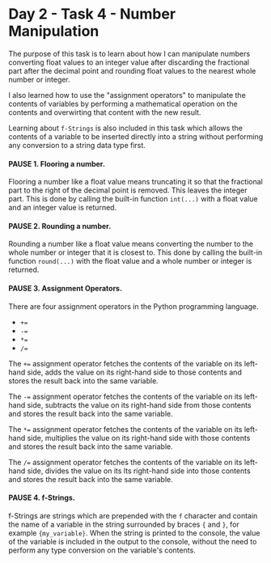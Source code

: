# Day 2 - Task 4 - Number Manipulation

The purpose of this task is to learn about how I can manipulate numbers converting float values to an integer value after discarding the fractional part after the decimal point and rounding float values to the nearest whole number or integer.

I also learned how to use the "assignment operators" to manipulate the contents of variables by performing a mathematical operation on the contents and overwirting that content with the new result.

Learning about ```f-Strings``` is also included in this task which allows the contents of a variable to be inserted directly into a string without performing any conversion to a string data type first.

#### PAUSE 1. Flooring a number.

Flooring a number like a float value means truncating it so that the fractional part to the right of the decimal point is removed. This leaves the integer part. This is done by calling the built-in function ```int(...)``` with a float value and an integer value is returned.

#### PAUSE 2. Rounding a number.

Rounding a number like a float value means converting the number to the whole number or integer that it is closest to. This done by calling the built-in function ```round(...)``` with the float value and a whole number or integer is returned.

#### PAUSE 3. Assignment Operators.

There are four assignment operators in the Python programming language.

-    ```+=```
-    ```-=```
-    ```*=```
-    ```/=```

The ```+=``` assignment operator fetches the contents of the variable on its left-hand side, adds the value on its right-hand side to those contents and stores the result back into the same variable.

The ```-=``` assignment operator fetches the contents of the variable on its left-hand side, subtracts the value on its right-hand side from those contents and stores the result back into the same variable.

The ```*=``` assignment operator fetches the contents of the variable on its left-hand side, multiplies the value on its right-hand side with those contents and stores the result back into the same variable.

The ```/=``` assignment operator fetches the contents of the variable on its left-hand side, divides the value on its lts right-hand side into those contents and stores the result back into the same variable.

#### PAUSE 4. f-Strings.

f-Strings are strings which are prepended with the ```f``` character and contain the name of a variable in the string surrounded by braces ```{``` and ```}```, for example ```{my_variable}```. When the string is printed to the console, the value of the variable is included in the output to the console, without the need to perform any type conversion on the variable's contents.

 
